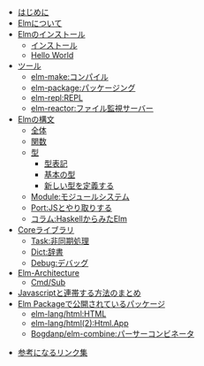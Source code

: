 
* [はじめに](README.md)
* [Elmについて](src/Elm/aboutElm.md)
* [Elmのインストール](src/install/zyunbi.md)
    * [インストール](src/install/install.md)
    * [Hello World](src/install/hello.md)
* [ツール](src/Tool/tool.md)
    * [elm-make:コンパイル](src/Tool/make.md)
    * [elm-package:パッケージング](src/Tool/elmPackage.md)
    * [elm-repl:REPL](src/Tool/repl.md)
    * [elm-reactor:ファイル監視サーバー](src/Tool/reactor.md)
* [Elmの構文](src/syntax/syntax.md)
    * [全体](src/syntax/allSyntax.md)
    * [関数](src/syntax/function.md)
    * [型](src/syntax/type/type.md)
        * [型表記](src/syntax/type/meizi.md)
        * [基本の型](src/syntax/type/primitive.md)
        * [新しい型を定義する](src/syntax/type/teigi.md)
    * [Module:モジュールシステム](src/syntax/module.md)
    * [Port:JSとやり取りする](src/syntax/port.md)
    * [コラム:HaskellからみたElm](src/syntax/fromHaskell.md)
* [Coreライブラリ](src/module/about.md)
    <!-- * [Basics](src/module/basics.md) -->
    <!-- * [List](src/module/List.md) -->
    * [Task:非同期処理](src/module/task.md)
    <!-- * [Error](src/Error/err.md) -->
    * [Dict:辞書](src/module/dict.md)
    <!-- * [Json](src/module/json.md) -->
    * [Debug:デバッグ](src/module/debug.md)
* [Elm-Architecture](src/elmArchitecture/about.md)
    * [Cmd/Sub](src/elmArchitecture/cmdSub.md)
* [Javascriptと連帯する方法のまとめ](src/Javascript/javascript.md)
* [Elm Packageで公開されているパッケージ](src/elmPackages/about.md)
  <!-- * [Element/Collage](src/module/element.md) -->
  * [elm-lang/html:HTML](src/elmPackages/html.md)
  * [elm-lang/html(2):Html.App](src/elmPackages/htmlapp.md)
  <!-- * [Test](src/Test/test.md) -->
  * [Bogdanp/elm-combine:パーサーコンビネータ](src/elmPackages/combinater.md)
<!-- * [よく見るエラー](src/etc/errors.md) -->
<!-- * [Elmの実績調査](src/etc/zisseki.md) -->
* [参考になるリンク集](src/etc/sankou.md)
<!-- * [おわりに](src/Elm/owarini.md) -->
